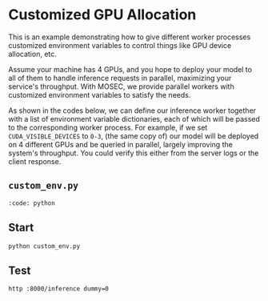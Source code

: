 # Customized GPU Allocation

This is an example demonstrating how to give different worker processes customized environment variables to control things like GPU device allocation, etc.

Assume your machine has 4 GPUs, and you hope to deploy your model to all of them to handle inference requests in parallel, maximizing your service's throughput. With MOSEC, we provide parallel workers with customized environment variables to satisfy the needs.

As shown in the codes below, we can define our inference worker together with a list of environment variable dictionaries, each of which will be passed to the corresponding worker process. For example, if we set `CUDA_VISIBLE_DEVICES` to `0-3`, (the same copy of) our model will be deployed on 4 different GPUs and be queried in parallel, largely improving the system's throughput. You could verify this either from the server logs or the client response.

## **`custom_env.py`**

```{include} ../../../examples/custom_env.py
:code: python
```

## Start

```shell
python custom_env.py
```

## Test

```shell
http :8000/inference dummy=0
```
